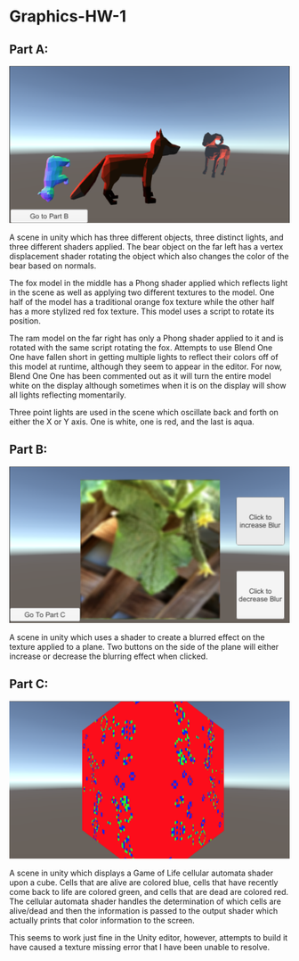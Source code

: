# Graphics-HW-1

## Part A:

![Part A Screenshot](Images/Part%20A.png)

A scene in unity which has three different objects, three distinct lights, and three different shaders applied. The bear object on the far left has a vertex displacement shader rotating the object which also changes the color of the bear based on normals.  

The fox model in the middle has a Phong shader applied which reflects light in the scene as well as applying two different textures to the model. One half of the model has a traditional orange fox texture while the other half has a more stylized red fox texture. This model uses a script to rotate its position. 

The ram model on the far right has only a Phong shader applied to it and is rotated with the same script rotating the fox. Attempts to use Blend One One have fallen short in getting multiple lights to reflect their colors off of this model at runtime, although they seem to appear in the editor.  For now, Blend One One has been commented out as it will turn the entire model white on the display although sometimes when it is on the display will show all lights reflecting momentarily. 

Three point lights are used in the scene which oscillate back and forth on either the X or Y axis. One is white, one is red, and the last is aqua.

## Part B:

![Part B Screenshot](Images/Part%20B%20.png)

A scene in unity which uses a shader to create a blurred effect on the texture applied to a plane. Two buttons on the side of the plane will either increase or decrease the blurring effect when clicked. 

## Part C:

![Part C Screenshot](Images/Part%20C.png)

A scene in unity which displays a Game of Life cellular automata shader upon a cube. Cells that are alive are colored blue, cells that have recently come back to life are colored green, and cells that are dead are colored red. The cellular automata shader handles the determination of which cells are alive/dead and then the information is passed to the output shader which actually prints that color information to the screen. 

This seems to work just fine in the Unity editor, however, attempts to build it have caused a texture missing error that I have been unable to resolve. 
